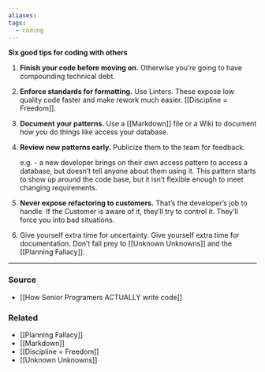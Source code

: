 ```yaml
---
aliases: 
tags:
  - coding
---
```

**Six good tips for coding with others**

1. **Finish your code before moving on.** Otherwise you’re going to have compounding technical debt.
2. **Enforce standards for formatting.** Use Linters. These expose low quality code faster and make rework much easier. [[Discipline = Freedom]].
3. **Document your patterns.** Use a [[Markdown]] file or a Wiki to document how you do things like access your database.
4. **Review new patterns early.** Publicize them to the team for feedback.
    
    e.g. - a new developer brings on their own access pattern to access a database, but doesn’t tell anyone about them using it. This pattern starts to show up around the code base, but it isn’t flexible enough to meet changing requirements.
    
5. **Never expose refactoring to customers.** That’s the developer’s job to handle. If the Customer is aware of it, they’ll try to control it. They’ll force you into bad situations.
6. Give yourself extra time for uncertainty. Give yourself extra time for documentation. Don’t fall prey to [[Unknown Unknowns]] and the [[Planning Fallacy]]. 

---

### Source
- [[How Senior Programers ACTUALLY write code]]

### Related
- [[Planning Fallacy]] 
- [[Markdown]] 
- [[Discipline = Freedom]] 
- [[Unknown Unknowns]]